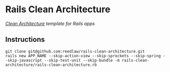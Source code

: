 Rails Clean Architecture
========================

*[Clean Architecture](http://blog.8thlight.com/uncle-bob/2012/08/13/the-clean-architecture.html) template for Rails apps*

Instructions
------------

```
git clone git@github.com:reedlaw/rails-clean-architecture.git
rails new APP_NAME --skip-action-view --skip-sprockets --skip-spring --skip-javascript --skip-test-unit --skip-bundle -m rails-clean-architecture/rails-clean-architecture.rb
```
